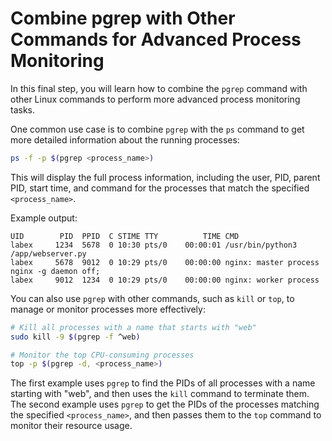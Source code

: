 # Combine pgrep with Other Commands for Advanced Process Monitoring

In this final step, you will learn how to combine the `pgrep` command with other Linux commands to perform more advanced process monitoring tasks.

One common use case is to combine `pgrep` with the `ps` command to get more detailed information about the running processes:

```bash
ps -f -p $(pgrep <process_name>)
```

This will display the full process information, including the user, PID, parent PID, start time, and command for the processes that match the specified `<process_name>`.

Example output:

```
UID        PID  PPID  C STIME TTY          TIME CMD
labex     1234  5678  0 10:30 pts/0    00:00:01 /usr/bin/python3 /app/webserver.py
labex     5678  9012  0 10:29 pts/0    00:00:00 nginx: master process nginx -g daemon off;
labex     9012  1234  0 10:29 pts/0    00:00:00 nginx: worker process
```

You can also use `pgrep` with other commands, such as `kill` or `top`, to manage or monitor processes more effectively:

```bash
# Kill all processes with a name that starts with "web"
sudo kill -9 $(pgrep -f ^web)

# Monitor the top CPU-consuming processes
top -p $(pgrep -d, <process_name>)
```

The first example uses `pgrep` to find the PIDs of all processes with a name starting with "web", and then uses the `kill` command to terminate them. The second example uses `pgrep` to get the PIDs of the processes matching the specified `<process_name>`, and then passes them to the `top` command to monitor their resource usage.
